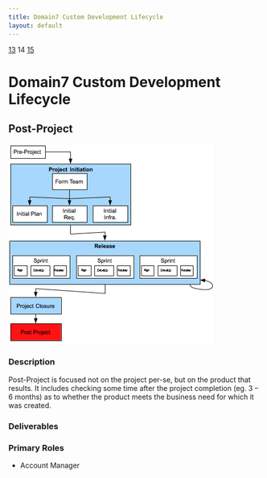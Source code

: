 ```yaml
---
title: Domain7 Custom Development Lifecycle
layout: default
---
```


[13](13.html) 14 [15](15.html)

# Domain7 Custom Development Lifecycle

## Post-Project

![Figure ](../images/lifecycle/14.png)

### Description

Post-Project is focused not on the project per-se, but on the product that results.  It includes checking some time after the project completion (eg. 3 – 6 months) as to whether the product meets the business need for which it was created. 

### Deliverables


### Primary Roles 

* Account Manager
